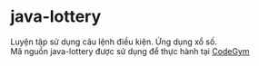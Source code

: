 # java-lottery
Luyện tập sử dụng câu lệnh điều kiện. Ứng dụng xổ số. <br/>
Mã nguồn java-lottery được sử dụng để thực hành tại [CodeGym](https://codegym.vn)
